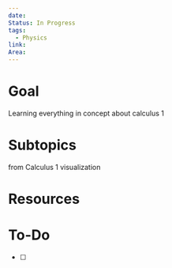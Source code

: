 ```yaml
---
date: 
Status: In Progress
tags:
  - Physics
link: 
Area:
---
```

# Goal
Learning everything in concept about calculus 1
# Subtopics
from Calculus 1 visualization
# Resources

# To-Do
- [ ] 
